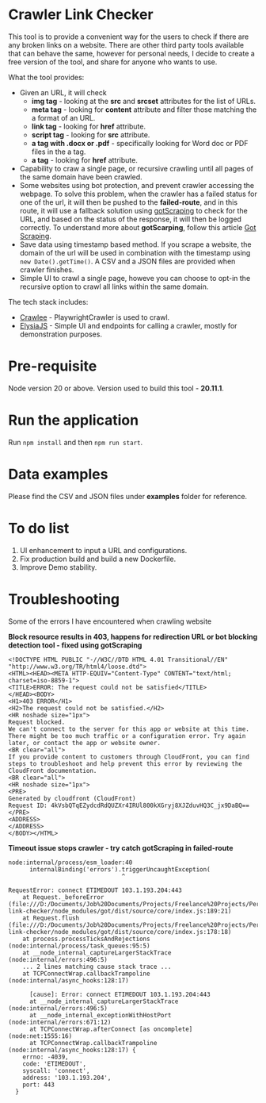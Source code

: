 # Crawler Link Checker

This tool is to provide a convenient way for the users to check if there are any broken links on a website. There are other third party tools available that can behave the same, however for personal needs, I decide to create a free version of the tool, and share for anyone who wants to use.

What the tool provides:
- Given an URL, it will check
  - **img tag** - looking at the **src** and **srcset** attributes for the list of URLs.
  - **meta tag** - looking for **content** attribute and filter those matching the a format of an URL.
  - **link tag** - looking for **href** attribute.
  - **script tag** - looking for **src** attribute.
  - **a tag with .docx or .pdf** - specifically looking for Word doc or PDF files in the a tag.
  - **a tag** - looking for **href** attribute.
- Capability to craw a single page, or recursive crawling until all pages of the same domain have been crawled.
- Some websites using bot protection, and prevent crawler accessing the webpage. To solve this problem, when the crawler has a failed status for one of the url, it will then be pushed to the **failed-route**, and in this route, it will use a fallback solution using [gotScraping](https://crawlee.dev/docs/examples/crawl-single-url) to check for the URL, and based on the status of the response, it will then be logged correctly. To understand more about **gotScarping**, follow this article [Got Scraping](https://crawlee.dev/docs/guides/got-scraping).
- Save data using timestamp based method. If you scrape a website, the domain of the url will be used in combination with the timestamp using `new Date().getTime()`. A CSV and a JSON files are provided when crawler finishes.
- Simple UI to crawl a single page, howeve you can choose to opt-in the recursive option to crawl all links within the same domain.

The tech stack includes:
- [Crawlee](https://crawlee.dev/) - PlaywrightCrawler is used to crawl.
- [ElysiaJS](https://elysiajs.com/) - Simple UI and endpoints for calling a crawler, mostly for demonstration purposes.

# Pre-requisite

Node version 20 or above. Version used to build this tool - **20.11.1**.

# Run the application

Run `npm install` and then `npm run start`.

# Data examples
Please find the CSV and JSON files under **examples** folder for reference.

# To do list

1. UI enhancement to input a URL and configurations.
2. Fix production build and build a new Dockerfile.
3. Improve Demo stability.

# Troubleshooting

Some of the errors I have encountered when crawling website

**Block resource results in 403, happens for redirection URL or bot blocking detection tool - fixed using gotScraping**
```
<!DOCTYPE HTML PUBLIC "-//W3C//DTD HTML 4.01 Transitional//EN" "http://www.w3.org/TR/html4/loose.dtd">
<HTML><HEAD><META HTTP-EQUIV="Content-Type" CONTENT="text/html; charset=iso-8859-1">
<TITLE>ERROR: The request could not be satisfied</TITLE>
</HEAD><BODY>
<H1>403 ERROR</H1>
<H2>The request could not be satisfied.</H2>
<HR noshade size="1px">
Request blocked.
We can't connect to the server for this app or website at this time. There might be too much traffic or a configuration error. Try again later, or contact the app or website owner.
<BR clear="all">
If you provide content to customers through CloudFront, you can find steps to troubleshoot and help prevent this error by reviewing the CloudFront documentation.
<BR clear="all">
<HR noshade size="1px">
<PRE>
Generated by cloudfront (CloudFront)
Request ID: 4kVsbQTqEZydcdRdQUZXr4IRUl800kXGryj8XJZduvHQ3C_jx9DaBQ==
</PRE>
<ADDRESS>
</ADDRESS>
</BODY></HTML>
```

**Timeout issue stops crawler - try catch gotScraping in failed-route**
```
node:internal/process/esm_loader:40
      internalBinding('errors').triggerUncaughtException(
                                ^

RequestError: connect ETIMEDOUT 103.1.193.204:443
    at Request._beforeError (file:///D:/Documents/Job%20Documents/Projects/Freelance%20Projects/Personal%20Project/crawler-link-checker/node_modules/got/dist/source/core/index.js:189:21)
    at Request.flush (file:///D:/Documents/Job%20Documents/Projects/Freelance%20Projects/Personal%20Project/crawler-link-checker/node_modules/got/dist/source/core/index.js:178:18)
    at process.processTicksAndRejections (node:internal/process/task_queues:95:5)
    at __node_internal_captureLargerStackTrace (node:internal/errors:496:5)
    ... 2 lines matching cause stack trace ...
    at TCPConnectWrap.callbackTrampoline (node:internal/async_hooks:128:17) 

      [cause]: Error: connect ETIMEDOUT 103.1.193.204:443
      at __node_internal_captureLargerStackTrace (node:internal/errors:496:5)
      at __node_internal_exceptionWithHostPort (node:internal/errors:671:12)
      at TCPConnectWrap.afterConnect [as oncomplete] (node:net:1555:16)
      at TCPConnectWrap.callbackTrampoline (node:internal/async_hooks:128:17) {
    errno: -4039,
    code: 'ETIMEDOUT',
    syscall: 'connect',
    address: '103.1.193.204',
    port: 443
  }
```